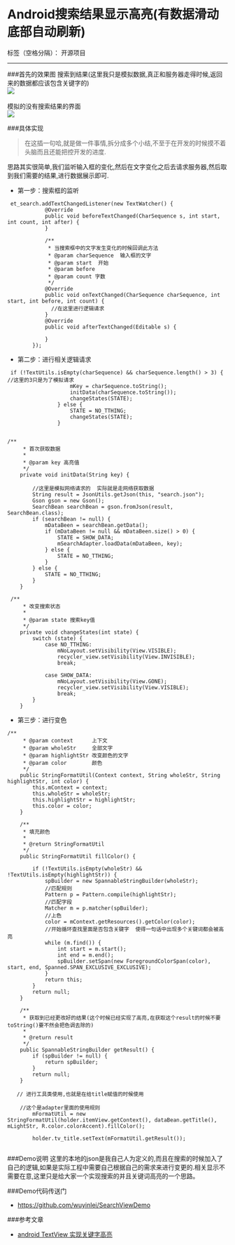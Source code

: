 # Android搜索结果显示高亮(有数据滑动底部自动刷新)

标签（空格分隔）： 开源项目

---
###首先的效果图
搜索到结果(这里我只是模拟数据,真正和服务器走得时候,返回来的数据都应该包含关键字的)<br>
![](http://ww1.sinaimg.cn/mw690/006jcGvzly1fe5zyz2w3mj30u01hcwi5.jpg)
<br>
<br>
模拟的没有搜索结果的界面<br>
![](http://ww1.sinaimg.cn/mw690/006jcGvzly1fe5zzd39gxj30u01hct9x.jpg)

###具体实现
>在这插一句哈,就是做一件事情,拆分成多个小结,不至于在开发的时候摸不着头脑而且还能把控开发的进度.

思路其实很简单,我们监听输入框的变化,然后在文字变化之后去请求服务器,然后取到我们需要的结果,进行数据展示即可.

* 第一步：搜索框的监听
```
 et_search.addTextChangedListener(new TextWatcher() {
            @Override
            public void beforeTextChanged(CharSequence s, int start, int count, int after) {
            }

            /**
             * 当搜索框中的文字发生变化的时候回调此方法
             * @param charSequence  输入框的文字
             * @param start  开始
             * @param before  
             * @param count 字数
             */
            @Override
            public void onTextChanged(CharSequence charSequence, int start, int before, int count) {
              //在这里进行逻辑请求
            }
            @Override
            public void afterTextChanged(Editable s) {

            }
        });
```
* 第二步：进行相关逻辑请求
```
 if (!TextUtils.isEmpty(charSequence) && charSequence.length() > 3) {  //这里的3只是为了模拟请求
                    mKey = charSequence.toString();
                    initData(charSequence.toString());
                    changeStates(STATE);
                } else {
                    STATE = NO_TTHING;
                    changeStates(STATE);
                }
                
                
/**
     * 首次获取数据
     *
     * @param key 高亮值
     */
    private void initData(String key) {

        //这里是模拟网络请求的  实际就是走网络获取数据
        String result = JsonUtils.getJson(this, "search.json");
        Gson gson = new Gson();
        SearchBean searchBean = gson.fromJson(result, SearchBean.class);
        if (searchBean != null) {
            mDataBeen = searchBean.getData();
            if (mDataBeen != null && mDataBeen.size() > 0) {
                STATE = SHOW_DATA;
                mSearchAdapter.loadData(mDataBeen, key);
            } else {
                STATE = NO_TTHING;
            }
        } else {
            STATE = NO_TTHING;
        }
    }

 /**
     * 改变搜索状态
     *
     * @param state 搜索key值
     */
    private void changeStates(int state) {
        switch (state) {
            case NO_TTHING:
                mNoLayout.setVisibility(View.VISIBLE);
                recycler_view.setVisibility(View.INVISIBLE);
                break;

            case SHOW_DATA:
                mNoLayout.setVisibility(View.GONE);
                recycler_view.setVisibility(View.VISIBLE);
                break;
        }
    }

```
* 第三步：进行变色
```
/**
     * @param context      上下文
     * @param wholeStr     全部文字
     * @param highlightStr 改变颜色的文字
     * @param color        颜色
     */
    public StringFormatUtil(Context context, String wholeStr, String highlightStr, int color) {
        this.mContext = context;
        this.wholeStr = wholeStr;
        this.highlightStr = highlightStr;
        this.color = color;
    }

    /**
     * 填充颜色
     *
     * @return StringFormatUtil
     */
    public StringFormatUtil fillColor() {
        
        if (!TextUtils.isEmpty(wholeStr) && !TextUtils.isEmpty(highlightStr)) {
            spBuilder = new SpannableStringBuilder(wholeStr);
            //匹配规则
            Pattern p = Pattern.compile(highlightStr);
            //匹配字段
            Matcher m = p.matcher(spBuilder);
            //上色
            color = mContext.getResources().getColor(color);
            //开始循环查找里面是否包含关键字  使得一句话中出现多个关键词都会被高亮
            while (m.find()) {
                int start = m.start();
                int end = m.end();
                spBuilder.setSpan(new ForegroundColorSpan(color), start, end, Spanned.SPAN_EXCLUSIVE_EXCLUSIVE);
            }
            return this;
        }
        return null;
    }
    
    /**
     * 获取到已经更改好的结果(这个时候已经实现了高亮,在获取这个result的时候不要toString()要不然会把色调去除的)
     *
     * @return result
     */
    public SpannableStringBuilder getResult() {
        if (spBuilder != null) {
            return spBuilder;
        }
        return null;
    }
    
   // 进行工具类使用,也就是在给title赋值的时候使用
    
    //这个是adapter里面的使用规则
        mFormatUtil = new StringFormatUtil(holder.itemView.getContext(), dataBean.getTitle(), mLightStr, R.color.colorAccent).fillColor();

        holder.tv_title.setText(mFormatUtil.getResult());
    
```
###Demo说明
这里的本地的json是我自己人为定义的,而且在搜索的时候加入了自己的逻辑,如果是实际工程中需要自己根据自己的需求来进行变更的.相关显示不需要在意,这里只是给大家一个实现搜索的并且关键词高亮的一个思路。

###Demo代码传送门

* https://github.com/wuyinlei/SearchViewDemo

###参考文章

* [android TextView 实现关键字高亮][1]


  [1]: http://www.blogjava.net/Green-nut/articles/348167.html
